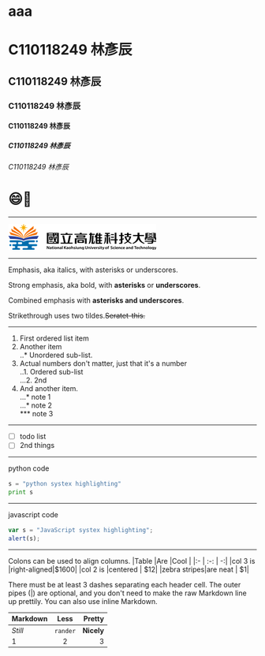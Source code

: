# aaa
# C110118249 林彥辰
## C110118249 林彥辰
### C110118249 林彥辰
#### C110118249 林彥辰
##### C110118249 林彥辰
###### C110118249 林彥辰
# 😄👶
---
![NKUST](logo.png "NKUST")

---
Emphasis, aka italics, with asterisks or underscores.

Strong emphasis, aka bold, with **asterisks** or **underscores**.

Combined emphasis with **asterisks and underscores**.

Strikethrough uses two tildes.~~Seratet-this.~~

---
1. First ordered list item
2. Another item</br>
..* Unordered sub-list.
3. Actual numbers don't matter, just that it's a number</br>
..1. Ordered sub-list</br>
...2. 2nd
4. And another item.</br>
...* note 1</br>
...* note 2</br>
*** note 3

---
- [ ] todo list
- [ ] 2nd things
---
python code
```python
s = "python systex highlighting"
print s
```
---
javascript code
```javascript
var s = "JavaScript systex highlighting";
alert(s);
```
---
Colons can be used to align columns.
|Table        |Are          |Cool |
|:-           |     :-:     |   -:|
|col 3 is     |right-aligned|$1600|
|col 2 is     |centered     |  $12|
|zebra stripes|are neat     |   $1|

There must be at least 3 dashes separating each header cell.
The outer pipes (|) are optional, and you don't need to make the
raw Markdown line up prettily. You can also use inline Markdown.

| Markdown |   Less   |     Pretty |
|:-------- |:--------:| ----------:|
| *Still*  | `rander` | **Nicely** |
|    1     |    2     |          3 |

